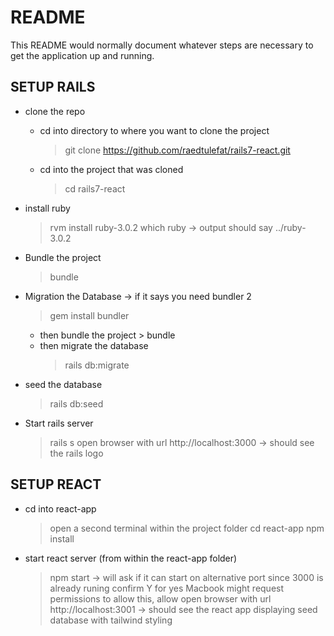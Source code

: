 # README

This README would normally document whatever steps are necessary to get the
application up and running.

## SETUP RAILS
  * clone the repo
    - cd into directory to where you want to clone the project
      > git clone https://github.com/raedtulefat/rails7-react.git
    - cd into the project that was cloned
      > cd rails7-react

  * install ruby
    > rvm install ruby-3.0.2
    > which ruby
      -> output should say ../ruby-3.0.2

  * Bundle the project
    > bundle

  * Migration the Database
    -> if it says you need bundler 2
       > gem install bundler
       * then bundle the project
        > bundle
      * then migrate the database
        > rails db:migrate

  * seed the database
    > rails db:seed

  * Start rails server
    > rails s
    > open browser with url http://localhost:3000
      -> should see the rails logo

  ## SETUP REACT
  * cd into react-app
    > open a second terminal within the project folder
    > cd react-app
    > npm install

  * start react server (from within the react-app folder)
    > npm start
      -> will ask if it can start on alternative port since 3000 is already runing
    > confirm Y for yes
    > Macbook might request permissions to allow this, allow
    > open browser with url http://localhost:3001
      -> should see the react app displaying seed database with tailwind styling

  


